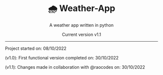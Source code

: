 <div align="center">
<h1>🌧️ Weather-App</h1>

A weather app written in python

Current version v1.1
</div>

---

Project started on: 08/10/2022

(v1.0): First functional version completed on: 30/10/2022

(v1.1): Changes made in collaboration with @raocodes on: 30/10/2022
